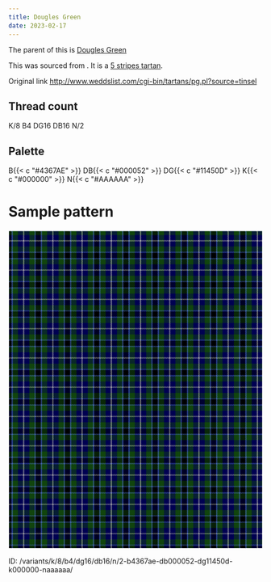 ```yaml
---
title: Dougles Green
date: 2023-02-17
---
```

The parent of this is [Dougles Green](/tartans/k/8/b4/dg16/db16/n/2/)


This was sourced from <no value>.  It is a [5 stripes tartan](/stripes/stripes5/).

Original link http://www.weddslist.com/cgi-bin/tartans/pg.pl?source=tinsel

## Thread count
K/8 B4 DG16 DB16 N/2

## Palette
B{{< c "#4367AE" >}} DB{{< c "#000052" >}} DG{{< c "#11450D" >}} K{{< c "#000000" >}} N{{< c "#AAAAAA" >}}

# Sample pattern

![Tartan detail](tartan.png "K/8 B4 DG16 DB16 N/2 tartan")

ID: /variants/k/8/b4/dg16/db16/n/2-b4367ae-db000052-dg11450d-k000000-naaaaaa/